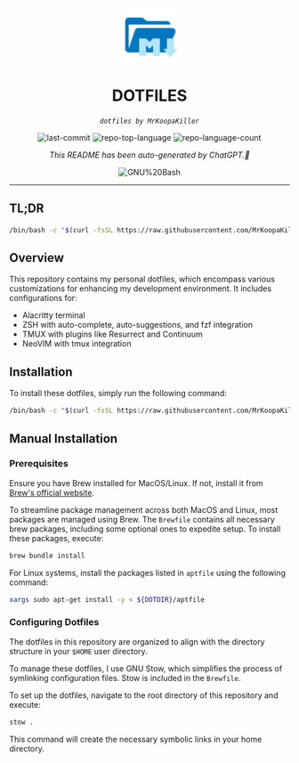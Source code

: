 <p align="center">
  <img src="https://raw.githubusercontent.com/PKief/vscode-material-icon-theme/ec559a9f6bfd399b82bb44393651661b08aaf7ba/icons/folder-markdown-open.svg" width="100" />
</p>
<p align="center">
    <h1 align="center">DOTFILES</h1>
</p>
<p align="center">
    <em><code>dotfiles by MrKoopaKiller</code></em>
</p>
<p align="center">
	<img src="https://img.shields.io/github/last-commit/MrKoopaKiller/dotfiles?style=flat&logo=git&logoColor=white&color=0080ff" alt="last-commit">
	<img src="https://img.shields.io/github/languages/top/MrKoopaKiller/dotfiles?style=flat&color=0080ff" alt="repo-top-language">
	<img src="https://img.shields.io/github/languages/count/MrKoopaKiller/dotfiles?style=flat&color=0080ff" alt="repo-language-count">
<p>
<p align="center">
		<em>This README has been auto-generated by ChatGPT.🤖</em>
</p>
<p align="center">
	<img src="https://img.shields.io/badge/GNU%20Bash-4EAA25.svg?style=flat&logo=GNU-Bash&logoColor=white" alt="GNU%20Bash">
</p>
<hr>

## TL;DR
```bash
/bin/bash -c "$(curl -fsSL https://raw.githubusercontent.com/MrKoopaKiller/dotfiles/HEAD/install.sh)"
```
## Overview

This repository contains my personal dotfiles, which encompass various customizations for enhancing my development environment. It includes configurations for:
- Alacritty terminal
- ZSH with auto-complete, auto-suggestions, and fzf integration
- TMUX with plugins like Resurrect and Continuum
- NeoVIM with tmux integration

## Installation

To install these dotfiles, simply run the following command:

```bash
/bin/bash -c "$(curl -fsSL https://raw.githubusercontent.com/MrKoopaKiller/dotfiles/HEAD/install.sh)"
```

## Manual Installation

### Prerequisites

Ensure you have Brew installed for MacOS/Linux. If not, install it from [Brew's official website](https://brew.sh/).

To streamline package management across both MacOS and Linux, most packages are managed using Brew. The `Brewfile` contains all necessary brew packages, including some optional ones to expedite setup. To install these packages, execute:

```bash
brew bundle install
```

For Linux systems, install the packages listed in `aptfile` using the following command:

```bash
xargs sudo apt-get install -y < ${DOTDIR}/aptfile
```

### Configuring Dotfiles

The dotfiles in this repository are organized to align with the directory structure in your `$HOME` user directory.

To manage these dotfiles, I use GNU Stow, which simplifies the process of symlinking configuration files. Stow is included in the `Brewfile`. 

To set up the dotfiles, navigate to the root directory of this repository and execute:

```bash
stow .
```

This command will create the necessary symbolic links in your home directory.